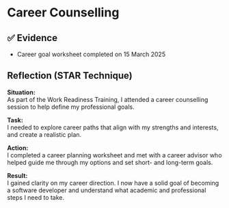 # Career Counselling

## ✅ Evidence

- Career goal worksheet completed on 15 March 2025  
  

## Reflection (STAR Technique)

**Situation:**  
As part of the Work Readiness Training, I attended a career counselling session to help define my professional goals.

**Task:**  
I needed to explore career paths that align with my strengths and interests, and create a realistic plan.

**Action:**  
I completed a career planning worksheet and met with a career advisor who helped guide me through my options and set short- and long-term goals.

**Result:**  
I gained clarity on my career direction. I now have a solid goal of becoming a software developer and understand what academic and professional steps I need to take.
